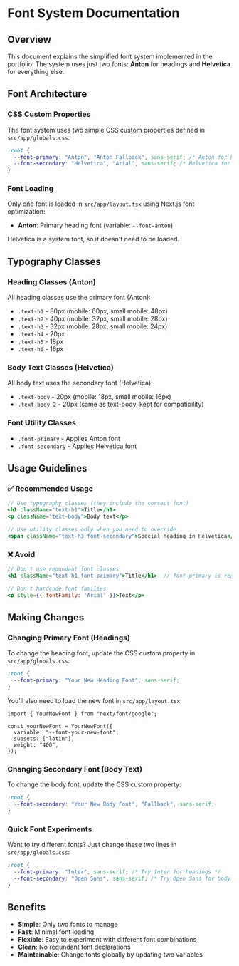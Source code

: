 # Font System Documentation

## Overview

This document explains the simplified font system implemented in the portfolio. The system uses just two fonts: **Anton** for headings and **Helvetica** for everything else.

## Font Architecture

### CSS Custom Properties

The font system uses two simple CSS custom properties defined in `src/app/globals.css`:

```css
:root {
  --font-primary: "Anton", "Anton Fallback", sans-serif; /* Anton for headings */
  --font-secondary: "Helvetica", "Arial", sans-serif; /* Helvetica for everything else */
}
```

### Font Loading

Only one font is loaded in `src/app/layout.tsx` using Next.js font optimization:

- **Anton**: Primary heading font (variable: `--font-anton`)

Helvetica is a system font, so it doesn't need to be loaded.

## Typography Classes

### Heading Classes (Anton)

All heading classes use the primary font (Anton):

- `.text-h1` - 80px (mobile: 60px, small mobile: 48px)
- `.text-h2` - 40px (mobile: 32px, small mobile: 28px)
- `.text-h3` - 32px (mobile: 28px, small mobile: 24px)
- `.text-h4` - 20px
- `.text-h5` - 18px
- `.text-h6` - 16px

### Body Text Classes (Helvetica)

All body text uses the secondary font (Helvetica):

- `.text-body` - 20px (mobile: 18px, small mobile: 16px)
- `.text-body-2` - 20px (same as text-body, kept for compatibility)

### Font Utility Classes

- `.font-primary` - Applies Anton font
- `.font-secondary` - Applies Helvetica font

## Usage Guidelines

### ✅ Recommended Usage

```jsx
// Use typography classes (they include the correct font)
<h1 className="text-h1">Title</h1>
<p className="text-body">Body text</p>

// Use utility classes only when you need to override
<span className="text-h3 font-secondary">Special heading in Helvetica</span>
```

### ❌ Avoid

```jsx
// Don't use redundant font classes
<h1 className="text-h1 font-primary">Title</h1>  // font-primary is redundant

// Don't hardcode font families
<p style={{ fontFamily: 'Arial' }}>Text</p>
```

## Making Changes

### Changing Primary Font (Headings)

To change the heading font, update the CSS custom property in `src/app/globals.css`:

```css
:root {
  --font-primary: "Your New Heading Font", sans-serif;
}
```

You'll also need to load the new font in `src/app/layout.tsx`:

```tsx
import { YourNewFont } from "next/font/google";

const yourNewFont = YourNewFont({
  variable: "--font-your-new-font",
  subsets: ["latin"],
  weight: "400",
});
```

### Changing Secondary Font (Body Text)

To change the body font, update the CSS custom property:

```css
:root {
  --font-secondary: "Your New Body Font", "Fallback", sans-serif;
}
```

### Quick Font Experiments

Want to try different fonts? Just change these two lines in `src/app/globals.css`:

```css
:root {
  --font-primary: "Inter", sans-serif; /* Try Inter for headings */
  --font-secondary: "Open Sans", sans-serif; /* Try Open Sans for body */
}
```

## Benefits

- **Simple**: Only two fonts to manage
- **Fast**: Minimal font loading
- **Flexible**: Easy to experiment with different font combinations
- **Clean**: No redundant font declarations
- **Maintainable**: Change fonts globally by updating two variables
